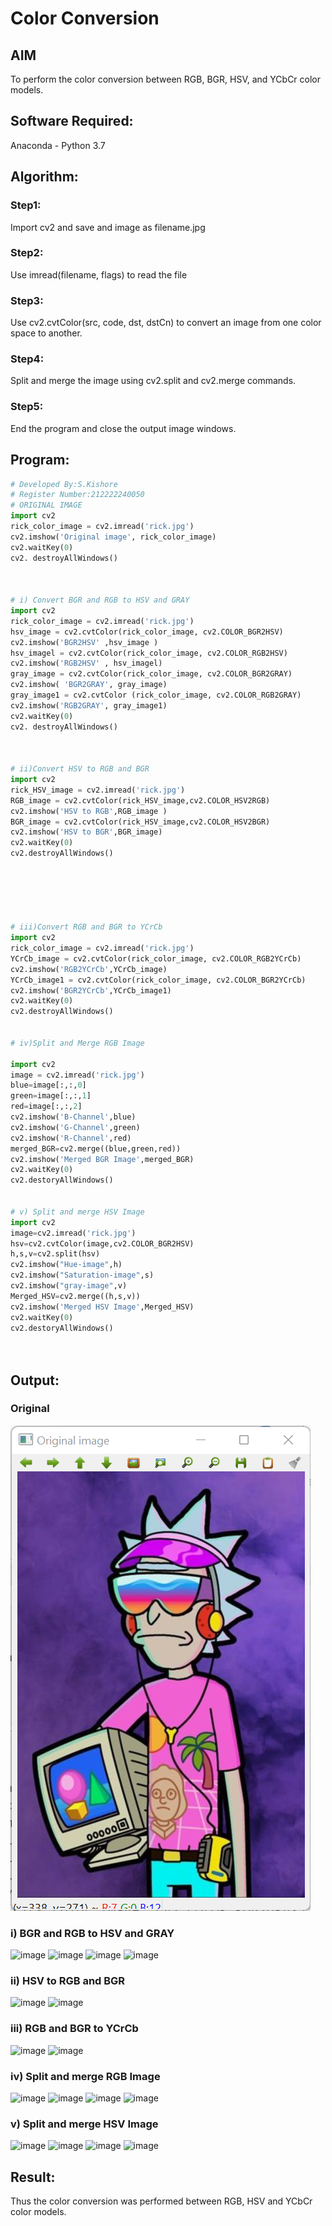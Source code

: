 # Color Conversion
## AIM
To perform the color conversion between RGB, BGR, HSV, and YCbCr color models.

## Software Required:
Anaconda - Python 3.7
## Algorithm:
### Step1:
Import cv2 and save and image as filename.jpg

### Step2:
Use imread(filename, flags) to read the file

### Step3:
Use cv2.cvtColor(src, code, dst, dstCn) to convert an image from one color space to another.

### Step4:
Split and merge the image using cv2.split and cv2.merge commands.

### Step5:
End the program and close the output image windows.

## Program:
```python
# Developed By:S.Kishore
# Register Number:212222240050
# ORIGINAL IMAGE
import cv2
rick_color_image = cv2.imread('rick.jpg')
cv2.imshow('Original image', rick_color_image)
cv2.waitKey(0)
cv2. destroyAllWindows()



# i) Convert BGR and RGB to HSV and GRAY
import cv2
rick_color_image = cv2.imread('rick.jpg')
hsv_image = cv2.cvtColor(rick_color_image, cv2.COLOR_BGR2HSV)
cv2.imshow('BGR2HSV' ,hsv_image )
hsv_imagel = cv2.cvtColor(rick_color_image, cv2.COLOR_RGB2HSV)
cv2.imshow('RGB2HSV' , hsv_imagel)
gray_image = cv2.cvtColor(rick_color_image, cv2.COLOR_BGR2GRAY)
cv2.imshow( 'BGR2GRAY', gray_image)
gray_image1 = cv2.cvtColor (rick_color_image, cv2.COLOR_RGB2GRAY)
cv2.imshow('RGB2GRAY', gray_image1)
cv2.waitKey(0)
cv2. destroyAllWindows()



# ii)Convert HSV to RGB and BGR
import cv2
rick_HSV_image = cv2.imread('rick.jpg')
RGB_image = cv2.cvtColor(rick_HSV_image,cv2.COLOR_HSV2RGB)
cv2.imshow('HSV to RGB',RGB_image )
BGR_image = cv2.cvtColor(rick_HSV_image,cv2.COLOR_HSV2BGR)
cv2.imshow('HSV to BGR',BGR_image)
cv2.waitKey(0)
cv2.destroyAllWindows()






# iii)Convert RGB and BGR to YCrCb
import cv2
rick_color_image = cv2.imread('rick.jpg')
YCrCb_image = cv2.cvtColor(rick_color_image, cv2.COLOR_RGB2YCrCb)
cv2.imshow('RGB2YCrCb',YCrCb_image)
YCrCb_image1 = cv2.cvtColor(rick_color_image, cv2.COLOR_BGR2YCrCb)
cv2.imshow('BGR2YCrCb',YCrCb_image1)
cv2.waitKey(0)
cv2.destroyAllWindows()


# iv)Split and Merge RGB Image

import cv2
image = cv2.imread('rick.jpg')
blue=image[:,:,0]
green=image[:,:,1]
red=image[:,:,2]
cv2.imshow('B-Channel',blue)
cv2.imshow('G-Channel',green)
cv2.imshow('R-Channel',red)
merged_BGR=cv2.merge((blue,green,red))
cv2.imshow('Merged BGR Image',merged_BGR)
cv2.waitKey(0)
cv2.destoryAllWindows()


# v) Split and merge HSV Image
import cv2
image=cv2.imread('rick.jpg')
hsv=cv2.cvtColor(image,cv2.COLOR_BGR2HSV)
h,s,v=cv2.split(hsv)
cv2.imshow("Hue-image",h)
cv2.imshow("Saturation-image",s)
cv2.imshow("gray-image",v)
Merged_HSV=cv2.merge((h,s,v))
cv2.imshow('Merged HSV Image',Merged_HSV)
cv2.waitKey(0)
cv2.destoryAllWindows()




```
## Output:
### Original

![OUTPUT](./images/original.png)


### i) BGR and RGB to HSV and GRAY
![image](https://user-images.githubusercontent.com/118679883/228126080-af5836f3-a706-4331-9d15-7766c261555b.png)
![image](https://user-images.githubusercontent.com/118679883/228126121-9981f2e6-f624-4d52-9d4e-1ec46c7547d3.png)
![image](https://user-images.githubusercontent.com/118679883/228126099-e94b574a-a0ae-4d20-bc8f-5322ba92e31b.png)
![image](https://user-images.githubusercontent.com/118679883/228126139-3c364ae4-e471-4fd8-ba74-804b7bf5c184.png)


### ii) HSV to RGB and BGR
![image](https://user-images.githubusercontent.com/118679883/228126160-2342f0b1-c945-4be6-aa52-424472f56e04.png)
![image](https://user-images.githubusercontent.com/118679883/228126444-ab019a95-2019-4903-97dc-025c9dd6205f.png)

### iii) RGB and BGR to YCrCb
![image](https://user-images.githubusercontent.com/118679883/228126483-079a409b-f102-4d10-9c57-40c4a9145cc7.png)
![image](https://user-images.githubusercontent.com/118679883/228126499-e4f1c212-6111-4a8e-b388-3ee999888e01.png)


### iv) Split and merge RGB Image
![image](https://user-images.githubusercontent.com/118679883/228126519-b369a36b-ce3d-4e32-835e-024739b874b0.png)
![image](https://user-images.githubusercontent.com/118679883/228126539-7ac88f33-13e4-434f-8c74-e5cc090af6a1.png)
![image](https://user-images.githubusercontent.com/118679883/228126556-a6c2a832-044c-4529-bf83-cb62610dfb61.png)
![image](https://user-images.githubusercontent.com/118679883/228126601-733d984a-e856-4d34-969a-178196ad311e.png)


### v) Split and merge HSV Image
![image](https://user-images.githubusercontent.com/118679883/228126618-eefd76c0-5ca2-45dc-adc8-bd17f48d69ac.png)
![image](https://user-images.githubusercontent.com/118679883/228126638-dcd8fdef-b383-4ce0-8a4e-d77358479387.png)
![image](https://user-images.githubusercontent.com/118679883/228126662-fe7b2390-3978-451f-9135-759ea9116ab7.png)
![image](https://user-images.githubusercontent.com/118679883/228126690-8299a438-393a-4608-8509-7b72d3c76471.png)



## Result:
Thus the color conversion was performed between RGB, HSV and YCbCr color models.

